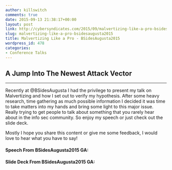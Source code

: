 ```yaml
---
author: killswitch
comments: true
date: 2015-09-13 21:38:17+00:00
layout: post
link: http://cybersyndicates.com/2015/09/malvertizing-like-a-pro-bsidesaugusta2015/
slug: malvertizing-like-a-pro-bsidesaugusta2015
title: Malvertizing Like a Pro - BSidesAugusta2015
wordpress_id: 478
categories:
- Conference Talks
---
```


## A Jump Into The Newest Attack Vector





* * *



Recently at @BSidesAugusta I had the privilege to present my talk on Malvertizing and how I set out to verify my hypothesis. After some heavy research, time gathering as much possible information I decided it was time to take matters into my hands and bring some light to this major issue. Really trying to get people to talk about something that you rarely hear about in the info sec community. So enjoy my speech or just check out the slide deck.

Mostly I hope you share this content or give me some feedback, I would love to hear what you have to say!



#### Speech From BSidesAugusta2015 GA:







#### Slide Deck From BSidesAugusta2015 GA:




